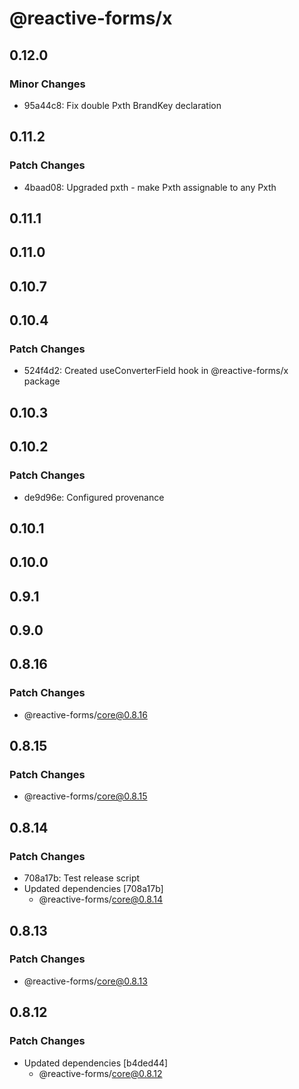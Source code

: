# @reactive-forms/x

## 0.12.0

### Minor Changes

-   95a44c8: Fix double Pxth BrandKey declaration

## 0.11.2

### Patch Changes

-   4baad08: Upgraded pxth - make Pxth<any> assignable to any Pxth

## 0.11.1

## 0.11.0

## 0.10.7

## 0.10.4

### Patch Changes

-   524f4d2: Created useConverterField hook in @reactive-forms/x package

## 0.10.3

## 0.10.2

### Patch Changes

-   de9d96e: Configured provenance

## 0.10.1

## 0.10.0

## 0.9.1

## 0.9.0

## 0.8.16

### Patch Changes

-   @reactive-forms/core@0.8.16

## 0.8.15

### Patch Changes

-   @reactive-forms/core@0.8.15

## 0.8.14

### Patch Changes

-   708a17b: Test release script
-   Updated dependencies [708a17b]
    -   @reactive-forms/core@0.8.14

## 0.8.13

### Patch Changes

-   @reactive-forms/core@0.8.13

## 0.8.12

### Patch Changes

-   Updated dependencies [b4ded44]
    -   @reactive-forms/core@0.8.12
